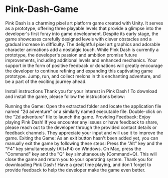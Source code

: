 # Pink-Dash-Game
Pink Dash is a charming pixel art platform game created with Unity. It serves as a prototype, offering three playable levels that provide a glimpse into the developer's first foray into game development. Despite its early stage, the game showcases carefully designed levels with clever obstacles and a gradual increase in difficulty. The delightful pixel art graphics and adorable character animations add a nostalgic touch. While  Pink Dash is currently a prototype, the developer's passion and ambition promise future improvements, including additional levels and enhanced mechanics. Your support in the form of positive feedback or donations will greatly encourage the developer to continue refining and expanding this captivating game prototype. Jump, run, and collect melons in this enchanting adventure, and be a part of the exciting journey ahead.


Install instructions
Thank you for your interest in Pink Dash ! To download and install the game, please follow the instructions below:

Running the Game:
Open the extracted folder and locate the application file named "2d adventure" or a similarly named executable file.
Double-click on the "2d adventure" file to launch the game.
Providing Feedback:
Enjoy playing Pink Dash!
If you encounter any issues or have feedback to share, please reach out to the developer through the provided contact details or feedback channels. They appreciate your input and will use it to improve the game.
Exiting the Game:
As an exit button hasn't been added yet, you can manually exit the game by following these steps:
Press the "Alt" key and the "F4" key simultaneously (Alt+F4) on Windows.
On Mac, press the "Command" key and the "Q" key simultaneously (Command+Q).
This will close the game and return you to your operating system.
Thank you for downloading Pink Dash ! Have a great time playing, and don't forget to provide feedback to help the developer make the game even better.
